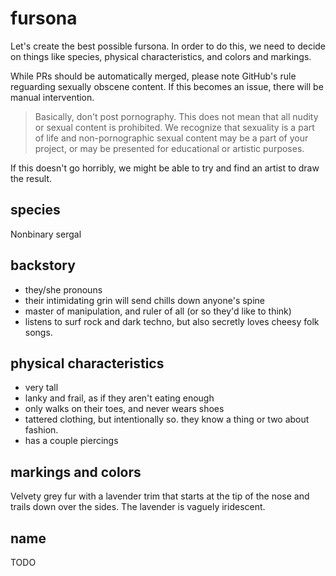 # fursona

Let's create the best possible fursona. In order to do this, we need to decide on things like species, physical characteristics, and colors and markings.

While PRs should be automatically merged, please note GitHub's rule reguarding sexually obscene content. If this becomes an issue, there will be manual intervention.

> Basically, don't post pornography. This does not mean that all nudity or sexual content is prohibited. We recognize that sexuality is a part of life and non-pornographic sexual content may be a part of your project, or may be presented for educational or artistic purposes.

If this doesn't go horribly, we might be able to try and find an artist to draw the result.

## species

Nonbinary sergal


## backstory
- they/she pronouns
- their intimidating grin will send chills down anyone's spine
- master of manipulation, and ruler of all (or so they'd like to think)
- listens to surf rock and dark techno, but also secretly loves cheesy folk songs. 

## physical characteristics
- very tall
- lanky and frail, as if they aren't eating enough
- only walks on their toes, and never wears shoes
- tattered clothing, but intentionally so. they know a thing or two about fashion.
- has a couple piercings

## markings and colors

Velvety grey fur with a lavender trim that starts at the tip of the nose and trails down over the sides. The lavender is vaguely iridescent.

## name

TODO

